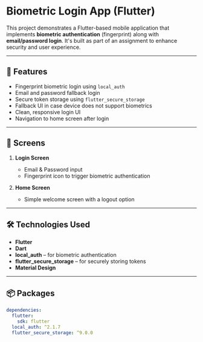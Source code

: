 # Biometric Login App (Flutter)

This project demonstrates a Flutter-based mobile application that implements **biometric authentication** (fingerprint) along with **email/password login**. It's built as part of an assignment to enhance security and user experience.

---

## 🔐 Features

- Fingerprint biometric login using `local_auth`
- Email and password fallback login
- Secure token storage using `flutter_secure_storage`
- Fallback UI in case device does not support biometrics
- Clean, responsive login UI
- Navigation to home screen after login

---

## 📱 Screens

1. **Login Screen**
    - Email & Password input
    - Fingerprint icon to trigger biometric authentication

2. **Home Screen**
    - Simple welcome screen with a logout option

---

## 🛠️ Technologies Used

- **Flutter**
- **Dart**
- **local_auth** – for biometric authentication
- **flutter_secure_storage** – for securely storing tokens
- **Material Design**

---

## 📦 Packages

```yaml
dependencies:
  flutter:
    sdk: flutter
  local_auth: ^2.1.7
  flutter_secure_storage: ^9.0.0
